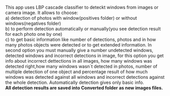 This app uses LBP cascade classifier to deteckt windows from images or camera image. It allows to choose:  
a) detection of photos with window(positives folder) or without windows(negatives folder)   
b) to perform detection automatically or manually(you see detection result for each photo one by one)  
c) to get basic information like number of detections, photos and in how many photos objects were detected or to get extended information.  In second option you must manually give a number undetected windows, detected windows and incorrect detections in image, for this option you get info about incorrect dettections in all images, how many windows was detected right,how many windows wasn`t detected in photos, number of multiple detection of one object and percentage result of how much windows was detected against all windows and incorrect detections against the whole detection. Automatically detection gives only basic info.  
<b>All detection results are saved into Converted folder as new images files.</b>

